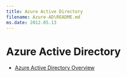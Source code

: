 ```yaml
---
title: Azure Active Directory
filename: Azure-AD\README.md
ms.date: 2012.05.13
---
```


# Azure Active Directory

- [Azure Active Directory Overview](Azure-Active-Directory-Overview)